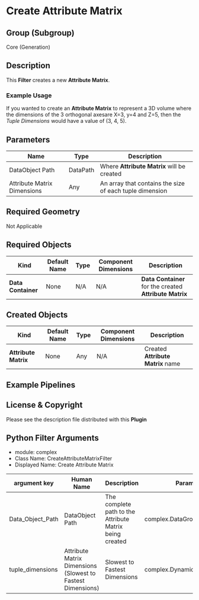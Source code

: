 # Create Attribute Matrix  #


## Group (Subgroup) ##

Core (Generation)


## Description ##

This **Filter** creates a new **Attribute Matrix**.

### Example Usage ###

If you wanted to create an **Attribute Matrix** to represent a 3D volume where the dimensions of the 3 orthogonal axesare X=3, y=4 and Z=5, then the _Tuple Dimensions_ would have a value of (3, 4, 5).

## Parameters ##

| Name | Type | Description |
|------|------|-------------|
| DataObject Path | DataPath | Where **Attribute Matrix** will be created |
| Attribute Matrix Dimensions | Any | An array that contains the size of each tuple dimension |

## Required Geometry ##

Not Applicable

## Required Objects ##

| Kind | Default Name | Type | Component Dimensions | Description |
|------|--------------|------|----------------------|-------------|
| **Data Container**  | None | N/A | N/A | **Data Container** for the created **Attribute Matrix**  |

## Created Objects ##

| Kind | Default Name | Type | Component Dimensions | Description |
|------|--------------|------|----------------------|-------------|
| **Attribute Matrix**  | None | Any | N/A | Created **Attribute Matrix** name  |

## Example Pipelines ##



## License & Copyright ##

Please see the description file distributed with this **Plugin**



## Python Filter Arguments

+ module: complex
+ Class Name: CreateAttributeMatrixFilter
+ Displayed Name: Create Attribute Matrix

| argument key | Human Name | Description | Parameter Type |
|--------------|------------|-------------|----------------|
| Data_Object_Path | DataObject Path | The complete path to the Attribute Matrix being created | complex.DataGroupCreationParameter |
| tuple_dimensions | Attribute Matrix Dimensions (Slowest to Fastest Dimensions) | Slowest to Fastest Dimensions | complex.DynamicTableParameter |

